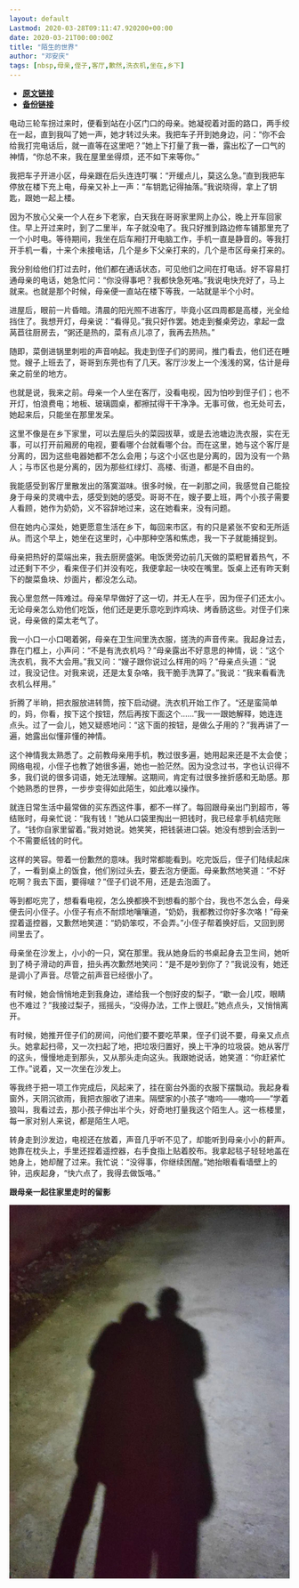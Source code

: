 ```yaml
---
layout: default
Lastmod: 2020-03-28T09:11:47.920200+00:00
date: 2020-03-21T00:00:00Z
title: "陌生的世界"
author: "邓安庆"
tags: [nbsp,母亲,侄子,客厅,歉然,洗衣机,坐在,乡下]
---
```


* [**原文链接**](https://mp.weixin.qq.com/s/aaXKJLKCxw4TIplmbdGZiA)
* [**备份链接**](http://archive.vn/wip/DfNUM)


电动三轮车拐过来时，便看到站在小区门口的母亲。她凝视着对面的路口，两手绞在一起，直到我叫了她一声，她才转过头来。我把车子开到她身边，问：“你不会给我打完电话后，就一直等在这里吧？”她上下打量了我一番，露出松了一口气的神情，“你总不来，我在屋里坐得烦，还不如下来等你。”  

我把车子开进小区，母亲跟在后头连连叮嘱：“开缓点儿，莫这么急。”直到我把车停放在楼下充上电，母亲又补上一声：“车钥匙记得抽落。”我说晓得，拿上了钥匙，跟她一起上楼。  

因为不放心父亲一个人在乡下老家，白天我在哥哥家里网上办公，晚上开车回家住。早上开过来时，到了二里半，车子就没电了。我只好推到路边修车铺那里充了一个小时电。等待期间，我坐在后车厢打开电脑工作，手机一直是静音的。等我打开手机一看，十来个未接电话，几个是乡下父亲打来的，几个是市区母亲打来的。

我分别给他们打过去时，他们都在通话状态，可见他们之间在打电话。好不容易打通母亲的电话，她急忙问：“你没得事吧？我都快急死咯。”我说电快充好了，马上就来。也就是那个时候，母亲便一直站在楼下等我，一站就是半个小时。

进屋后，眼前一片昏暗。清晨的阳光照不进客厅，毕竟小区四周都是高楼，光全给挡住了。我想开灯，母亲说：“看得见。”我只好作罢。她走到餐桌旁边，拿起一盘莴苣往厨房去，“粥还是热的，菜有点儿凉了，我再去热热。”

随即，菜倒进锅里刺啦的声音响起。我走到侄子们的房间，推门看去，他们还在睡觉。嫂子上班去了，哥哥到东莞也有了几天。客厅沙发上一个浅浅的窝，估计是母亲之前坐的地方。

也就是说，我来之前。母亲一个人坐在客厅，没看电视，因为怕吵到侄子们；也不开灯，怕浪费电；地板、玻璃圆桌，都擦拭得干干净净。无事可做，也无处可去，她起来后，只能坐在那里发呆。

这里不像是在乡下家里，可以去屋后头的菜园拔草，或是去池塘边洗衣服，实在无事，可以打开前厢房的电视，要看哪个台就看哪个台。而在这里，她与这个客厅是分离的，因为这些电器她都不怎么会用；与这个小区也是分离的，因为没有一个熟人；与市区也是分离的，因为那些红绿灯、高楼、街道，都是不自由的。

我能感受到客厅里散发出的落寞滋味。很多时候，在一刹那之间，我感觉自己能投身于母亲的灵魂中去，感受到她的感受。哥哥不在，嫂子要上班，两个小孩子需要人看顾，她作为奶奶，义不容辞地过来，这在她看来，没有问题。

但在她内心深处，她更愿意生活在乡下，每回来市区，有的只是紧张不安和无所适从。而这个早上，她坐在这里时，心中那种空落和焦虑，我一下子就能捕捉到。

母亲把热好的菜端出来，我去厨房盛粥。电饭煲旁边前几天做的菜粑冒着热气，不过还剩下不少，看来侄子们并没有吃，我便拿起一块咬在嘴里。饭桌上还有昨天剩下的酸菜鱼块、炒面片，都没怎么动。

我心里忽然一阵难过。母亲早早做好了这一切，并无人在乎，因为侄子们还太小。无论母亲怎么劝他们吃饭，他们还是更乐意吃到炸鸡块、烤香肠这些。对侄子们来说，母亲做的菜太老气了。

我一小口一小口喝着粥，母亲在卫生间里洗衣服，搓洗的声音传来。我起身过去，靠在门框上，小声问：“不是有洗衣机吗？”母亲露出不好意思的神情，说：“这个洗衣机，我不大会用。”我又问：“嫂子跟你说过么样用的吗？”母亲点头道：“说过，我没记住。对我来说，还是太复杂咯，我干脆手洗算了。”我说：“我来看看洗衣机么样用。”

折腾了半晌，把衣服放进转筒，按下启动键。洗衣机开始工作了。“还是蛮简单的，妈，你看，按下这个按钮，然后再按下面这个……”我一一跟她解释，她连连点头。过了一会儿，她又疑惑地问：“这下面的按钮，是做么子用的？”我再讲了一遍，她露出似懂非懂的神情。

这个神情我太熟悉了。之前教母亲用手机，教过很多遍，她用起来还是不太会使；网络电视，小侄子也教了她很多遍，她也一脸茫然。因为没念过书，字也认识得不多，我们说的很多词语，她无法理解。这期间，肯定有过很多挫折感和无助感。那个她熟悉的世界，一步步变得如此陌生，如此难以操作。

就连日常生活中最常做的买东西这件事，都不一样了。每回跟母亲出门到超市，等结账时，母亲忙说：“我有钱！”她从口袋里掏出一把钱时，我已经拿手机结完账了。“钱你自家里留着。”我对她说。她笑笑，把钱装进口袋。她没有想到会活到一个不需要纸钱的时代。

这样的笑容。带着一份歉然的意味。我时常都能看到。吃完饭后，侄子们陆续起床了，一看到桌上的饭食，他们别过头去，要去泡方便面。母亲歉然地笑道：“不好吃啊？我去下面，要得啵？”侄子们说不用，还是去泡面了。

等到都吃完了，想看看电视，怎么换都换不到想看的那个台，我也不怎么会，母亲便去问小侄子。小侄子有点不耐烦地嚷嚷道，“奶奶，我都教过你好多次咯！”母亲捏着遥控器，又歉然地笑道：“奶奶笨哎，不会弄。”小侄子帮着换好后，又回到房间里去了。

母亲坐在沙发上，小小的一只，窝在那里。我从她身后的书桌起身去卫生间，她听到了椅子滑动的声音，扭头再次歉然地笑问：“是不是吵到你了？”我说没有，她还是调小了声音。尽管之前声音已经很小了。

有时候，她会悄悄地走到我身边，递给我一个刨好皮的梨子，“歇一会儿哎，眼睛也不难过？”我接过梨子，摇摇头，“没得办法，工作上很赶。”她点点头，又悄悄离开。

有时候，她推开侄子们的房间，问他们要不要吃苹果，侄子们说不要，母亲又点点头。她拿起扫帚，又一次扫起了地，把垃圾归置好，换上干净的垃圾袋。她从客厅的这头，慢慢地走到那头，又从那头走向这头。我跟她说话，她笑道：“你赶紧忙工作。”说着，又一次坐在沙发上。

等我终于把一项工作完成后，风起来了，挂在窗台外面的衣服下摆飘动。我起身看窗外，天阴沉欲雨，我把衣服收了进来。隔壁家的小孩子“嗷呜——嗷呜——”学着狼叫，我看过去，那小孩子伸出半个头，好奇地打量我这个陌生人。这一栋楼里，每一家对别人来说，都是陌生人吧。

转身走到沙发边，电视还在放着，声音几乎听不见了，却能听到母亲小小的鼾声。她靠在枕头上，手里还捏着遥控器，右手食指上贴着胶布。我拿起毯子轻轻地盖在她身上，她却醒了过来。我忙说：“没得事，你继续困醒。”她抬眼看看墙壁上的钟，迅疾起身，“快六点了，我得去做饭咯。”

**跟母亲一起往家里走时的留影**

![](/images/post/bfb42bc2d5c80c040d4a51e800c4f3e4.jpg)

